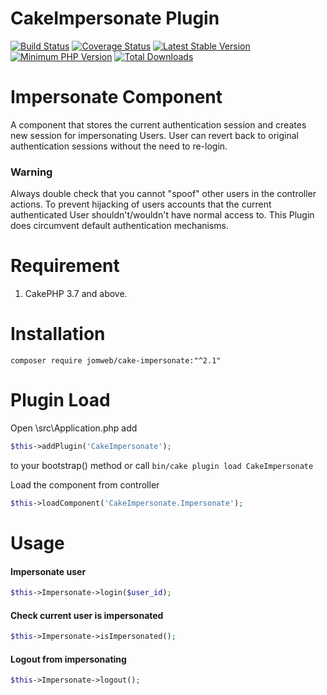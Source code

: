 # CakeImpersonate Plugin
[![Build Status](https://travis-ci.org/jomweb/CakeImpersonate.svg?branch=master)](https://travis-ci.org/jomweb/CakeImpersonate)
[![Coverage Status](https://codecov.io/gh/jomweb/CakeImpersonate/branch/master/graph/badge.svg)](https://codecov.io/gh/jomweb/CakeImpersonate)
[![Latest Stable Version](https://poser.pugx.org/jomweb/cake-impersonate/v/stable.svg)](https://packagist.org/packages/jomweb/cake-impersonate)
[![Minimum PHP Version](http://img.shields.io/badge/php-%3E%3D%205.6-8892BF.svg)](https://php.net/)
[![Total Downloads](https://poser.pugx.org/jomweb/cake-impersonate/d/total.svg)](https://packagist.org/packages/jomweb/cake-impersonate)

# Impersonate Component
A component that stores the current authentication session and creates new session for impersonating Users. User can revert back to original authentication sessions without the need to re-login.

### Warning
Always double check that you cannot "spoof" other users in the controller actions. To prevent hijacking of users accounts that the current authenticated User shouldn't/wouldn't have normal access to. This Plugin does circumvent default authentication mechanisms.

# Requirement
1. CakePHP 3.7 and above.

# Installation
`
composer require jomweb/cake-impersonate:"^2.1"
`

# Plugin Load
Open \src\Application.php add
```php
$this->addPlugin('CakeImpersonate');
```
to your bootstrap() method or call `bin/cake plugin load CakeImpersonate`

Load the component from controller
```php
$this->loadComponent('CakeImpersonate.Impersonate'); 
```

# Usage
#### Impersonate user
```php
$this->Impersonate->login($user_id);
```

#### Check current user is impersonated
```php
$this->Impersonate->isImpersonated();
```

#### Logout from impersonating
```php
$this->Impersonate->logout();
```

